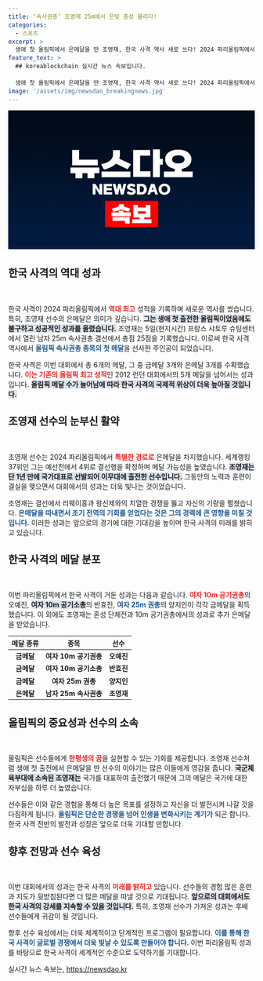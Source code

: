 ```yaml
---
title: ‘속사권총’ 조영재 25m에서 은빛 총성 울리다!
categories:
  - 스포츠
excerpt: >
  생애 첫 올림픽에서 은메달을 딴 조영재, 한국 사격 역사 새로 쓰다! 2024 파리올림픽에서 한국 사격은 사상 최다 6개의 메달을 수확하며 빛나는 성과를 기록했다.
feature_text: >
  ## koreablockchain 실시간 뉴스 속보입니다.

  생애 첫 올림픽에서 은메달을 딴 조영재, 한국 사격 역사 새로 쓰다! 2024 파리올림픽에서 한국 사격은 사상 최다 6개의 메달을 수확하며 빛나는 성과를 기록했다.
image: '/assets/img/newsdao_breakingnews.jpg'
---
```


<p><img src="/assets/img/newsdao_breakingnews.jpg" alt="koreablockchain 속보" /></p>

<h2 data-ke-size="size26">한국 사격의 역대 성과</h2>

<p data-ke-size="size16">&nbsp;</p>

<p>한국 사격이 2024 파리올림픽에서 <b><span style="color: #ee2323;">역대 최고</span></b> 성적을 기록하며 새로운 역사를 썼습니다. 특히, 조영재 선수의 은메달은 의미가 깊습니다. <b><span style="background-color: #21538527;">그는 생애 첫 출전한 올림픽이었음에도 불구하고 성공적인 성과를 올렸습니다.</span></b> 조영재는 5일(현지시간) 프랑스 샤토루 슈팅센터에서 열린 남자 25m 속사권총 결선에서 총점 25점을 기록했습니다. 이로써 한국 사격 역사에서 <b><span style="color: #1a5490;">올림픽 속사권총 종목의 첫 메달</span></b>을 선사한 주인공이 되었습니다.</p>

<p>한국 사격은 이번 대회에서 총 6개의 메달, 그 중 금메달 3개와 은메달 3개를 수확했습니다. <b><span style="color: #ee2323;">이는 기존의 올림픽 최고 성적</span></b>인 2012 런던 대회에서의 5개 메달을 넘어서는 성과입니다. <b><span style="background-color: #21538527;">올림픽 메달 수가 늘어남에 따라 한국 사격의 국제적 위상이 더욱 높아질 것입니다.</span></b></p>

<h2 data-ke-size="size26">조영재 선수의 눈부신 활약</h2>

<p data-ke-size="size16">&nbsp;</p>

<p>조영재 선수는 2024 파리올림픽에서 <b><span style="color: #ee2323;">특별한 경로로</span></b> 은메달을 차지했습니다. 세계랭킹 37위인 그는 예선전에서 4위로 결선행을 확정하며 메달 가능성을 높였습니다. <b><span style="background-color: #21538527;">조영재는 단 1년 만에 국가대표로 선발되어 이무대에 출전한 선수입니다.</span></b> 그동안의 노력과 훈련이 결실을 맺으면서 대회에서의 성과는 더욱 빛나는 것이었습니다.</p>

<p>조영재는 결선에서 리웨이홍과 왕신제와의 치열한 경쟁을 뚫고 자신의 기량을 펼쳤습니다. <b><span style="color: #1a5490;">은메달을 따내면서 조기 전역의 기회를 얻었다는 것은 그의 경력에 큰 영향을 미칠 것입니다.</span></b> 이러한 성과는 앞으로의 경기에 대한 기대감을 높이며 한국 사격의 미래를 밝히고 있습니다.</p>

<h2 data-ke-size="size26">한국 사격의 메달 분포</h2>

<p data-ke-size="size16">&nbsp;</p>

<p>이번 파리올림픽에서 한국 사격이 거둔 성과는 다음과 같습니다. <b><span style="color: #ee2323;">여자 10m 공기권총</span></b>의 오예진, <b><span style="background-color: #21538527;">여자 10m 공기소총</span></b>의 반효진, <b><span style="color: #1a5490;">여자 25m 권총</span></b>의 양지인이 각각 금메달을 획득했습니다. 이 외에도 조영재는 혼성 단체전과 10m 공기권총에서의 성과로 추가 은메달을 받았습니다.</p>

<table style="width: 100%; border-collapse: collapse;">
  <thead>
    <tr>
      <th style="text-align: center;">메달 종류</th>
      <th style="text-align: center;">종목</th>
      <th style="text-align: center;">선수</th>
    </tr>
  </thead>
  <tbody>
    <tr>
      <td style="text-align: center; height: 17px;"><b>금메달</b></td>
      <td style="text-align: center; height: 17px;"><b>여자 10m 공기권총</b></td>
      <td style="text-align: center; height: 17px;"><b>오예진</b></td>
    </tr>
    <tr>
      <td style="text-align: center; height: 17px;"><b>금메달</b></td>
      <td style="text-align: center; height: 17px;"><b>여자 10m 공기소총</b></td>
      <td style="text-align: center; height: 17px;"><b>반효진</b></td>
    </tr>
    <tr>
      <td style="text-align: center; height: 17px;"><b>금메달</b></td>
      <td style="text-align: center; height: 17px;"><b>여자 25m 권총</b></td>
      <td style="text-align: center; height: 17px;"><b>양지인</b></td>
    </tr>
    <tr>
      <td style="text-align: center; height: 17px;"><b>은메달</b></td>
      <td style="text-align: center; height: 17px;"><b>남자 25m 속사권총</b></td>
      <td style="text-align: center; height: 17px;"><b>조영재</b></td>
    </tr>
  </tbody>
</table>

<h2 data-ke-size="size26">올림픽의 중요성과 선수의 소속</h2>

<p data-ke-size="size16">&nbsp;</p>

<p>올림픽은 선수들에게 <b><span style="color: #ee2323;">한평생의 꿈</span></b>을 실현할 수 있는 기회를 제공합니다. 조영재 선수처럼 생애 첫 출전에서 은메달을 딴 선수의 이야기는 많은 이들에게 영감을 줍니다. <b><span style="background-color: #21538527;">국군체육부대에 소속된 조영재는</span></b> 국가를 대표하여 출전했기 때문에 그의 메달은 국가에 대한 자부심을 하루 더 높였습니다.</p>

<p>선수들은 이와 같은 경험을 통해 더 높은 목표를 설정하고 자신을 더 발전시켜 나갈 것을 다짐하게 됩니다. <b><span style="color: #1a5490;">올림픽은 단순한 경쟁을 넘어 인생을 변화시키는 계기가</span></b> 되곤 합니다. 한국 사격 전반의 발전과 성장은 앞으로 더욱 기대할 만합니다.</p>

<h2 data-ke-size="size26">향후 전망과 선수 육성</h2>

<p data-ke-size="size16">&nbsp;</p>

<p>이번 대회에서의 성과는 한국 사격의 <b><span style="color: #ee2323;">미래를 밝히고</span></b> 있습니다. 선수들의 경험 많은 훈련과 지도가 뒷받침된다면 더 많은 메달을 따낼 것으로 기대됩니다. <b><span style="background-color: #21538527;">앞으로의 대회에서도 한국 사격의 강세를 지속할 수 있을 것입니다.</span></b> 특히, 조영재 선수가 가져온 성과는 후배 선수들에게 귀감이 될 것입니다.</p>

<p>향후 선수 육성에서는 더욱 체계적이고 단계적인 프로그램이 필요합니다. <b><span style="color: #1a5490;">이를 통해 한국 사격이 글로벌 경쟁에서 더욱 빛날 수 있도록 만들어야 합니다.</span></b> 이번 파리올림픽 성과를 바탕으로 한국 사격이 세계적인 수준으로 도약하기를 기대합니다.</p>
실시간 뉴스 속보는, <a href="https://newsdao.kr" rel="dofollow">https://newsdao.kr</a>


